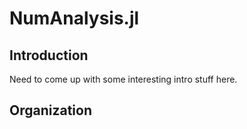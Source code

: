 # NumAnalysis.jl

## Introduction

Need to come up with some interesting intro stuff here.


## Organization

